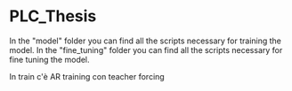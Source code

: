 # PLC_Thesis

In the "model" folder you can find all the scripts necessary for training the model.
In the "fine_tuning" folder you can find all the scripts necessary for fine tuning the model.

In train c'è AR training con teacher forcing
